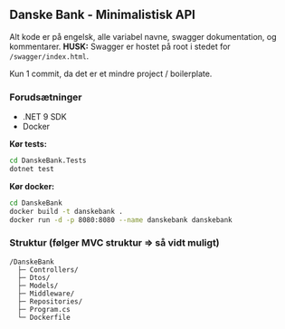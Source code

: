 ## Danske Bank - Minimalistisk API

Alt kode er på engelsk, alle variabel navne, swagger dokumentation, og kommentarer.
**HUSK:** Swagger er hostet på root i stedet for `/swagger/index.html`.

Kun 1 commit, da det er et mindre project / boilerplate.

### Forudsætninger

- .NET 9 SDK
- Docker

**Kør tests:**
```bash
cd DanskeBank.Tests
dotnet test
```

**Kør docker:**
```bash
cd DanskeBank
docker build -t danskebank .
docker run -d -p 8080:8080 --name danskebank danskebank
```

### Struktur (følger MVC struktur => så vidt muligt)

```
/DanskeBank
  ├─ Controllers/
  ├─ Dtos/
  ├─ Models/
  ├─ Middleware/
  ├─ Repositories/
  ├─ Program.cs
  └─ Dockerfile
```